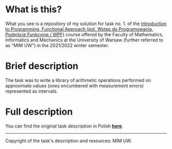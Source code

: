 # What is this?

What you see is a repository of my solution for task no. 1. of the [Introduction to Programming, Functional Approach (pol. Wstęp do Programowania, Podejście Funkcyjne / WPF)](https://usosweb.mimuw.edu.pl/kontroler.php?_action=katalog2/przedmioty/pokazPrzedmiot&prz_kod=1000-211bWPF) course offered by the Faculty of Mathematics, Informatics and Mechanics at the University of Warsaw (further referred to as "MIM UW") in the 2021/2022 winter semester.

# Brief description

The task was to write a library of arithmetic operations performed on approximate values (ones encumbered with measurement errors) represented as intervals.

# Full description 

You can find the original task description in Polish [**here**](https://github.com/kfernandez31/WPF-1-AV-Arithmetic/blob/main/task_description.md).

---
Copyright of the task's description and resources: MIM UW.